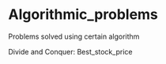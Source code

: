 Algorithmic_problems
====================

Problems solved using certain algorithm

Divide and Conquer:
Best_stock_price

